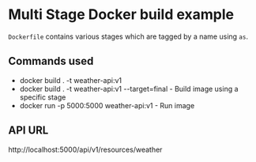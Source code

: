 # Multi Stage Docker build example
`Dockerfile` contains various stages which are tagged by a name using `as`.

## Commands used
- docker build . -t weather-api:v1
- docker build . -t weather-api:v1 --target=final - Build image using a specific stage
- docker run -p 5000:5000 weather-api:v1 - Run image

##  API URL
http://localhost:5000/api/v1/resources/weather
